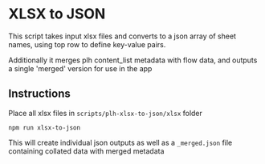 # XLSX to JSON

This script takes input xlsx files and converts to a json array of sheet names, using top row to define key-value pairs.

Additionally it merges plh content_list metadata with flow data, and outputs a single 'merged' version for use in the app

## Instructions
Place all xlsx files in `scripts/plh-xlsx-to-json/xlsx` folder

`npm run xlsx-to-json`

This will create individual json outputs as well as a `_merged.json` file containing collated data
with merged metadata
